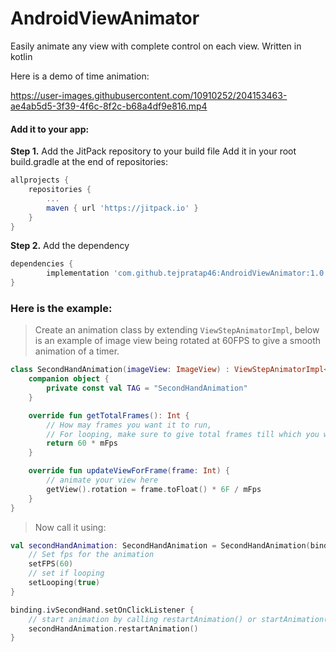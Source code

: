 # AndroidViewAnimator
Easily animate any view with complete control on each view. Written in kotlin

Here is a demo of time animation:

https://user-images.githubusercontent.com/10910252/204153463-ae4ab5d5-3f39-4f6c-8f2c-b68a4df9e816.mp4

#### Add it to your app:
**Step 1.** Add the JitPack repository to your build file
Add it in your root build.gradle at the end of repositories:
```gradle
allprojects {
    repositories {
        ...
        maven { url 'https://jitpack.io' }
    }
}
```
**Step 2.** Add the dependency
```gradle
dependencies {
        implementation 'com.github.tejpratap46:AndroidViewAnimator:1.0'
}
```

### Here is the example:
> Create an animation class by extending `ViewStepAnimatorImpl`, below is an example of image view being rotated at 60FPS to give a smooth animation of a timer.
```kotlin
class SecondHandAnimation(imageView: ImageView) : ViewStepAnimatorImpl<ImageView>(imageView) {
    companion object {
        private const val TAG = "SecondHandAnimation"
    }

    override fun getTotalFrames(): Int {
        // How may frames you want it to run,
        // For looping, make sure to give total frames till which you want to repeat
        return 60 * mFps
    }

    override fun updateViewForFrame(frame: Int) {
        // animate your view here
        getView().rotation = frame.toFloat() * 6F / mFps
    }
}
```

> Now call it using:
```kotlin
val secondHandAnimation: SecondHandAnimation = SecondHandAnimation(binding.ivSecondHand).apply {
    // Set fps for the animation
    setFPS(60)
    // set if looping
    setLooping(true)
}

binding.ivSecondHand.setOnClickListener {
    // start animation by calling restartAnimation() or startAnimation()
    secondHandAnimation.restartAnimation()
}
```
